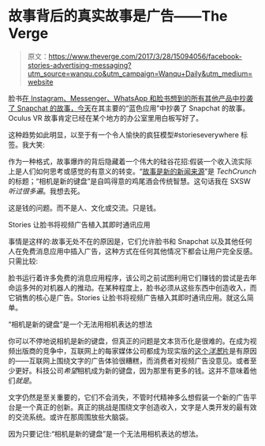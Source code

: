 # 故事背后的真实故事是广告——The Verge

> 原文：<https://www.theverge.com/2017/3/28/15094056/facebook-stories-advertising-messaging?utm_source=wanqu.co&utm_campaign=Wanqu+Daily&utm_medium=website>

脸书[在 Instagram、Messenger、WhatsApp 和脸书想到的所有其他产品中抄袭了 Snapchat 的故事，今天](http://www.theverge.com/2017/3/28/15081398/facebook-stories-snapchat-camera-direct)在其主要的“蓝色应用”中抄袭了 Snapchat 的故事。Oculus VR 故事肯定已经在某个地方的办公室里用白板写好了。

这种趋势如此明显，以至于有一个令人愉快的疯狂模型#storieseverywhere 标签。我大笑:

作为一种格式，故事爆炸的背后隐藏着一个伟大的硅谷花招:假装一个收入流实际上是人们如何思考或感觉的有意义的转变。“[故事是新的新闻来源](https://techcrunch.com/2017/03/26/camera-is-the-new-keyboard/)”是 *TechCrunch* 的标题；“相机是新的键盘”是自鸣得意的鸡尾酒会传统智慧。这句话我在 SXSW *听过很多遍*。我想去死。

这是钱的问题。而不是人、文化或交流。只是钱。

Stories 让脸书将视频广告植入其即时通讯应用

事情是这样的:故事无处不在的原因是，它们允许脸书和 Snapchat 以及其他任何人在免费消息应用中插入广告，这种方式在任何其他情况下都会让用户完全反感。只需比较:

脸书运行着许多免费的消息应用程序，该公司之前试图利用它们赚钱的尝试是去年命运多舛的对机器人的推动。在某种程度上，脸书必须从这些东西中创造收入，而它销售的核心是广告。Stories 让脸书将视频广告植入其即时通讯应用。就这么简单。

“相机是新的键盘”是一个无法用相机表达的想法

你可以不停地说相机是新的键盘，但真正的问题是文本货币化是很难的。在成为视频出版商的竞争中，互联网上的每家媒体公司都成为现实版的[这个*洋葱*片](http://www.theonion.com/video/blood-drenched-berserk-ceo-demands-more-web-videos-28873)是有原因的——互联网上围绕文字的广告体验很糟糕，而消费者对视频广告没意见。或者至少更好。科技公司*希望*相机成为新的键盘，因为那里有更多的钱。这并不意味着他们*就是*。

文字仍然是至关重要的，它们不会消失，不管时代精神多么想假装一个新的广告平台是一个真正的创新。真正的挑战是围绕文字创造收入，文字是人类开发的最有效的交流系统。或许在那周围放些大脑袋。

因为只要记住:“相机是新的键盘”是一个无法用相机表达的想法。